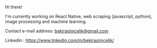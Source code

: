 Hi there!

I'm currently working on React Native, web scraping (javascript, python), image processing and machine learning.

Contact e-mail address: bekirasimcelik@gmail.com

Linkedin : https://www.linkedin.com/in/bekirasimcelik/

